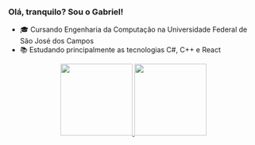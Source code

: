 ### Olá, tranquilo? Sou o Gabriel!

- 🎓 Cursando Engenharia da Computação na Universidade Federal de São José dos Campos
- 📚 Estudando principalmente as tecnologias C#, C++ e React
<div align="center">
  <a href="https://github.com/gpinheirodecampos">
  <img height="145em" src="https://github-readme-stats.vercel.app/api?username=gpinheirodecampos&show_icons=true&theme=tokyonight&include_all_commits=false&count_private=false"/>
  <img height="145em" src="https://github-readme-stats.vercel.app/api/top-langs/?username=gpinheirodecampos&layout=compact&langs_count=7&theme=tokyonight"/>
</div>
  
  ##
